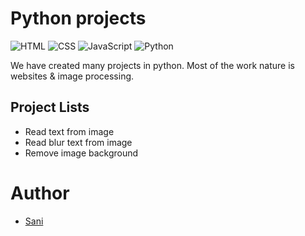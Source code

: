# Python projects
![HTML](https://img.shields.io/badge/html5-%23E34F26.svg?style=for-the-badge&logo=html&logoColor=white) ![CSS](https://img.shields.io/badge/css3-%231572B6.svg?style=for-the-badge&logo=css&logoColor=white) ![JavaScript](https://img.shields.io/badge/javascript-%23323330.svg?style=for-the-badge&logo=javascript&logoColor=%23F7DF1E) ![Python](https://img.shields.io/badge/python-3670A0?style=for-the-badge&logo=python&logoColor=ffdd54)

We have created many projects in python. Most of the work nature is websites & image processing.

## Project Lists

- Read text from image
- Read blur text from image
- Remove image background


# Author

- [Sani](https://linkedin.com/in/delickate)